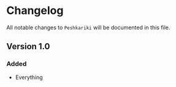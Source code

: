 # Changelog

All notable changes to `Peshkariki` will be documented in this file.

## Version 1.0

### Added
- Everything
